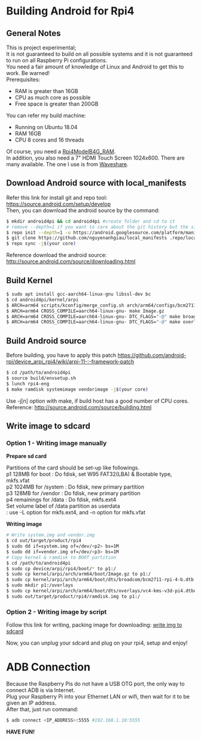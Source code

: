# Building Android for Rpi4
## General Notes
This is project experimental;<br>
It is not guaranteed to build on all possible systems and it is not guaranteed to run on all Raspberry Pi configurations.<br>
You need a fair amount of knowledge of Linux and Android to get this to work. Be warned!<br>
Prerequisites:<br>
- RAM is greater than 16GB
- CPU as much core as possible
- Free space is greater than 200GB

You can refer my build machine:
- Running on Ubuntu 18.04
- RAM 16GB
- CPU 8 cores and 16 threads

Of course, you need a [Rpi4ModelB4G_RAM](https://hshop.vn/products/may-tinh-raspberry-pi-4-model-b-made-in-uk).<br>
In addition, you also need a 7" HDMI Touch Screen 1024x600. There are many available. The one I use is from [Waveshare](https://hshop.vn/products/man-hinh-7-inch-hdmi-lcd-h-cam-ung-dien-dung-waveshare-co-vo-bao-ve).
## Download Android source with local_manifests
Refer this link for install git and repo tool: https://source.android.com/setup/develop<br>
Then, you can download the android source by the command:

```bash
$ mkdir android4pi && cd android4pi #create folder and cd to it
# remove --depth=1 if you want to care about the git history but the size of the download will increase
$ repo init --depth=1 -u https://android.googlesource.com/platform/manifest -b android-11.0.0_r34
$ git clone https://github.com/nguyenanhgiau/local_manifests .repo/local_manifests -b rpi4-a11-telephony
$ repo sync -j$(your core)
 ```
Reference download the android source: http://source.android.com/source/downloading.html<br>

## Build Kernel
```bash
$ sudo apt install gcc-aarch64-linux-gnu libssl-dev bc
$ cd android4pi/kernel/arpi
$ ARCH=arm64 scripts/kconfig/merge_config.sh arch/arm64/configs/bcm2711_defconfig kernel/configs/android-base.config kernel/configs/android-recommended.config
$ ARCH=arm64 CROSS_COMPILE=aarch64-linux-gnu- make Image.gz
$ ARCH=arm64 CROSS_COMPILE=aarch64-linux-gnu- DTC_FLAGS="-@" make broadcom/bcm2711-rpi-4-b.dtb
$ ARCH=arm64 CROSS_COMPILE=aarch64-linux-gnu- DTC_FLAGS="-@" make overlays/vc4-kms-v3d-pi4.dtbo
```
## Build Android source

Before building, you have to apply this patch https://github.com/android-rpi/device_arpi_rpi4/wiki/arpi-11-:-framework-patch
```bash
$ cd /path/to/android4pi
$ source build/envsetup.sh
$ lunch rpi4-eng
$ make ramdisk systemimage vendorimage -j$(your core)
```
Use -j[n] option with make, if build host has a good number of CPU cores.<br>
Reference: http://source.android.com/source/building.html
## Write image to sdcard

### Option 1 - Writing image manually

**Prepare sd card**

Partitions of the card should be set-up like followings.<br>
p1  128MB for boot : Do fdisk, set W95 FAT32(LBA) & Bootable type, mkfs.vfat<br>
p2 1024MB for /system : Do fdisk, new primary partition<br>
p3  128MB for /vendor : Do fdisk, new primary partition<br>
p4 remainings for /data : Do fdisk, mkfs.ext4<br>
Set volume label of /data partition as userdata<br>
: use -L option for mkfs.ext4, and -n option for mkfs.vfat<br>
 
**Writing image**
```bash
# Write system.img and vendor.img
$ cd out/target/product/rpi4
$ sudo dd if=system.img of=/dev/<p2> bs=1M
$ sudo dd if=vendor.img of=/dev/<p3> bs=1M
# Copy kernel & ramdisk to BOOT partition
$ cd /path/to/android4pi
$ sudo cp device/arpi/rpi4/boot/* to p1:/
$ sudo cp kernel/arpi/arch/arm64/boot/Image.gz to p1:/
$ sudo cp kernel/arpi/arch/arm64/boot/dts/broadcom/bcm2711-rpi-4-b.dtb to p1:/
$ sudo mkdir p1:/overlays
$ sudo cp kernel/arpi/arch/arm64/boot/dts/overlays/vc4-kms-v3d-pi4.dtbo to p1:/overlays/
$ sudo out/target/product/rpi4/ramdisk.img to p1:/
```
### Option 2 - Writing image by script

Follow this link for writing, packing image for downloading: [write img to sdcard](https://github.com/nguyenanhgiau/a4rpi-scripts/tree/rpi4-a11-telephony)<br>

Now, you can unplug your sdcard and plug on your rpi4, setup and enjoy!<br>

# ADB Connection
Because the Raspberry Pis do not have a USB OTG port, the only way to connect ADB is via Internet.<br>
Plug your Raspberry Pi into your Ethernet LAN or wifi, then wait for it to be given an IP address.<br>
After that, just run command:<br>
```bash
$ adb connect <IP_ADDRESS>:5555 #192.168.1.10:5555
```

**HAVE FUN!**
